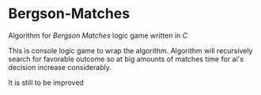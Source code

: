 Bergson-Matches
===============

Algorithm for *Bergson Matches* logic game written in *C*

This is console logic game to wrap the algorithm.
Algorithm will recursively search for favorable outcome so at big amounts of matches time for ai's decision increase considerably.

It is still to be improved
